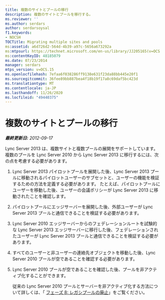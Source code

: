 ```yaml
---
title: 複数のサイトとプールの移行
description: 複数のサイトとプールを移行する。
ms.reviewer: ''
ms.author: serdars
author: serdarsoysal
f1.keywords:
- NOCSH
TOCTitle: Migrating multiple sites and pools
ms:assetid: a6d726d2-564d-4b39-a97c-5656a673292a
ms:mtpsurl: https://technet.microsoft.com/en-us/library/JJ205165(v=OCS.15)
ms:contentKeyID: 48185079
ms.date: 07/23/2014
manager: serdars
mtps_version: v=OCS.15
ms.openlocfilehash: 7efaa6f038286ff9138e631f23da88bb445e20f1
ms.sourcegitcommit: 36fee89bb887bea4f18b19f17a8c69daf5bc423d
ms.translationtype: MT
ms.contentlocale: ja-JP
ms.lasthandoff: 11/26/2020
ms.locfileid: "49440375"
---
```

# <a name="migrating-multiple-sites-and-pools"></a>複数のサイトとプールの移行

<div data-xmlns="http://www.w3.org/1999/xhtml">

<div class="topic" data-xmlns="http://www.w3.org/1999/xhtml" data-msxsl="urn:schemas-microsoft-com:xslt" data-cs="https://msdn.microsoft.com/">

<div data-asp="https://msdn2.microsoft.com/asp">



</div>

<div id="mainSection">

<div id="mainBody">

<span> </span>

_**最終更新日:** 2012-09-17_

Lync Server 2013 は、複数サイトと複数プールの展開をサポートしています。 複数のプールを Lync Server 2010 から Lync Server 2013 に移行するには、次の点を考慮する必要があります。

1.  Lync Server 2013 パイロットプールを展開した後、Lync Server 2013 プールに移動されるパイロットユーザーのサブセットと、ユーザーの機能を検証するための方法を定義する必要があります。 たとえば、パイロットプールにユーザーを移動した後、ユーザーの会議ポリシーが Lync Server 2013 に移動されたことを確認します。

2.  パイロットプールにエッジサーバーを展開した後、外部ユーザーが Lync Server 2013 プールと通信できることを検証する必要があります。

3.  Lync Server 2010 エッジサーバーからのフェデレーションルートを試験的な Lync Server 2013 エッジサーバーに移行した後、フェデレーションされたユーザーが Lync Server 2013 プールと通信できることを検証する必要があります。

4.  すべてのユーザーと非ユーザーの連絡先オブジェクトを移動した後、Lync Server 2010 プールが空であることを確認する必要があります。

5.  Lync Server 2010 プールが空であることを確認した後、プールを非アクティブ化することができます。
    
    従来の Lync Server 2010 プールとサーバーを非アクティブ化する方法について詳しくは、「 [フェーズ 8: レガシプールの廃止](phase-8-decommission-legacy-pools.md)」をご覧ください。

</div>

<span> </span>

</div>

</div>

</div>

